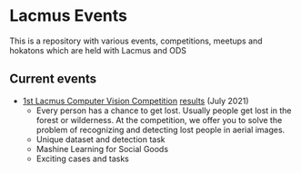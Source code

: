 # Lacmus Events

This is a repository with various events, competitions, meetups and hokatons which are held with Lacmus and ODS

## Current events

- [1st Lacmus Computer Vision Competition](cv-competition-1/readme.md) [results](cv-competition-1/results) (July 2021)
  - Every person has a chance to get lost. Usually people get lost in the forest or wilderness. At the competition, we offer you to solve the problem of recognizing and detecting lost people in aerial images.
  - Unique dataset and detection task
  - Mashine Learning for Social Goods
  - Exciting cases and tasks